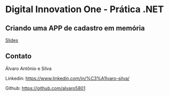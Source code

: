 # Digital Innovation One - Prática .NET

## Criando uma APP de cadastro em memória

[Slides](dio-dotnet-poo-lab-2.pdf)

## Contato

Álvaro Antônio e Silva

Linkedin:  https://www.linkedin.com/in/%C3%A1lvaro-silva/

Github:  https://github.com/alvaro5801
